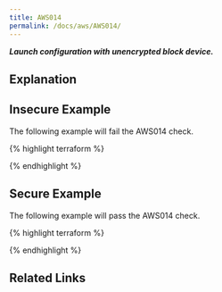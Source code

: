 ```yaml
---
title: AWS014
permalink: /docs/aws/AWS014/
---
```


***Launch configuration with unencrypted block device.***

## Explanation






## Insecure Example

The following example will fail the AWS014 check.

{% highlight terraform %}



{% endhighlight %}



## Secure Example

The following example will pass the AWS014 check.

{% highlight terraform %}



{% endhighlight %}


## Related Links


